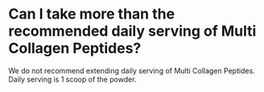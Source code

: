 # Can I take more than the recommended daily serving of Multi Collagen Peptides?

We do not recommend extending daily serving of Multi Collagen Peptides. Daily serving is 1 scoop of the powder.